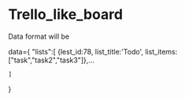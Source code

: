 # Trello_like_board

Data format will be

data={
    "lists":[
 {lest_id:78,
 list_title:'Todo',
 list_items:["task","task2","task3"]},...

    ]
}